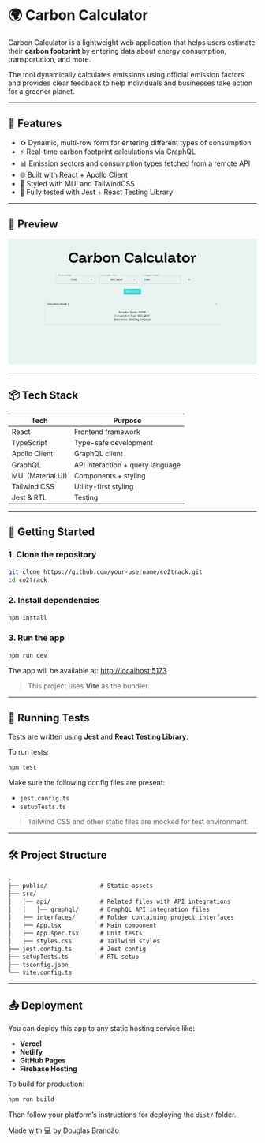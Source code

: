 # 🌍 Carbon Calculator

Carbon Calculator is a lightweight web application that helps users estimate their **carbon footprint** by entering data about energy consumption, transportation, and more.

The tool dynamically calculates emissions using official emission factors and provides clear feedback to help individuals and businesses take action for a greener planet.

---

## 🚀 Features

- ♻️ Dynamic, multi-row form for entering different types of consumption
- ⚡ Real-time carbon footprint calculations via GraphQL
- 📊 Emission sectors and consumption types fetched from a remote API
- 🌐 Built with React + Apollo Client
- 💅 Styled with MUI and TailwindCSS
- 🧪 Fully tested with Jest + React Testing Library

---

## 📸 Preview

![Screenshot](./public/preview.png)

---

## 📦 Tech Stack

| Tech               | Purpose                         |
|--------------------|----------------------------------|
| React              | Frontend framework              |
| TypeScript         | Type-safe development           |
| Apollo Client      | GraphQL client                  |
| GraphQL            | API interaction + query language|
| MUI (Material UI)  | Components + styling            |
| Tailwind CSS       | Utility-first styling           |
| Jest & RTL         | Testing                         |

---

## 🔧 Getting Started

### 1. Clone the repository

```bash
git clone https://github.com/your-username/co2track.git
cd co2track
```

### 2. Install dependencies

```bash
npm install
```

### 3. Run the app

```bash
npm run dev
```

The app will be available at: [http://localhost:5173](http://localhost:5173)

> This project uses **Vite** as the bundler.

---

## 🧪 Running Tests

Tests are written using **Jest** and **React Testing Library**.

To run tests:

```bash
npm test
```

Make sure the following config files are present:

- `jest.config.ts`
- `setupTests.ts`

> Tailwind CSS and other static files are mocked for test environment.

---

## 🛠 Project Structure

```
.
├── public/               # Static assets
├── src/
│   │── api/              # Related files with API integrations
│   │   │── graphql/      # GraphQL API integration files
│   ├── interfaces/       # Folder containing project interfaces
│   ├── App.tsx           # Main component
│   ├── App.spec.tsx      # Unit tests
│   ├── styles.css        # Tailwind styles
├── jest.config.ts        # Jest config
├── setupTests.ts         # RTL setup
├── tsconfig.json
└── vite.config.ts
```

---

## 📤 Deployment

You can deploy this app to any static hosting service like:

- **Vercel**
- **Netlify**
- **GitHub Pages**
- **Firebase Hosting**

To build for production:

```bash
npm run build
```

Then follow your platform’s instructions for deploying the `dist/` folder.

Made with 💻 by Douglas Brandão
